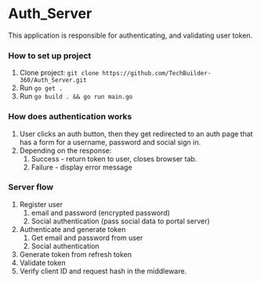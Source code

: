# Auth_Server
This application is responsible for authenticating, and validating user token.


### How to set up project
1. Clone project: `git clone https://github.com/TechBuilder-360/Auth_Server.git`
1. Run `go get .`
1. Run `go build . && go run main.go`


### How does authentication works
1. User clicks an auth button, then they get redirected to an auth page that has a form for a username, password and social sign in.
2. Depending on the response:
    1. Success - return token to user, closes browser tab.
    2. Failure - display error message



### Server flow
1. Register user
    1. email and password (encrypted password)
    2. Social authentication (pass social data to portal server)
1. Authenticate and generate token
    1. Get email and password from user
    1. Social authentication 
1. Generate token from refresh token
2. Validate token
1. Verify client ID and request hash in the middleware.